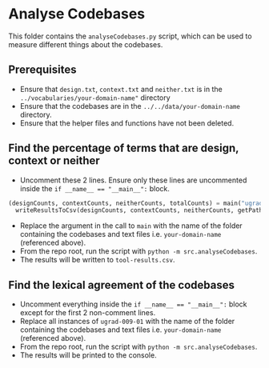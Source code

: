 # Analyse Codebases

This folder contains the `analyseCodebases.py` script, which can be used to measure different things about the codebases.

## Prerequisites

- Ensure that `design.txt`, `context.txt` and `neither.txt` is in the `../vocabularies/your-domain-name"` directory
- Ensure that the codebases are in the `../../data/your-domain-name` directory.
- Ensure that the helper files and functions have not been deleted.

## Find the percentage of terms that are design, context or neither

- Uncomment these 2 lines. Ensure only these lines are uncommented inside the `if __name__ == "__main__":` block.

```python
(designCounts, contextCounts, neitherCounts, totalCounts) = main("ugrad-009-01")
  writeResultsToCsv(designCounts, contextCounts, neitherCounts, getPath("tool-results.csv"))
```

- Replace the argument in the call to `main` with the name of the folder containing the codebases and text files i.e. `your-domain-name` (referenced above).
- From the repo root, run the script with `python -m src.analyseCodebases`.
- The results will be written to `tool-results.csv`.

## Find the lexical agreement of the codebases

- Uncomment everything inside the `if __name__ == "__main__":` block except for the first 2 non-comment lines.
- Replace all instances of `ugrad-009-01` with the name of the folder containing the codebases and text files i.e. `your-domain-name` (referenced above).
- From the repo root, run the script with `python -m src.analyseCodebases`.
- The results will be printed to the console.
